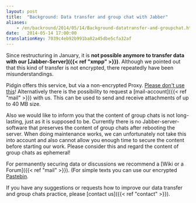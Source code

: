 ```yaml
---
layout: post
title:  "Background: Data transfer and group chat with Jabber"
aliases:
    - /en/backround/2014/05/14/Background-datatransfer-and-groupchat.html
date:   2014-05-14 17:00:00
translationKey: 7039c4eb92b991ba82a45dbe5cfa32af
---
```

Since restructuring in January, it is **not possible anymore to transfer data with our 
[Jabber-Server]({{< ref "xmpp" >}})**. Although we pointed out that this kind of transfer is not encrypted, there 
repeatedly have been misunderstandings.

Pidgin offers this service, but via a non-encrypted Proxy. 
[Please don't use this](https://wiki.systemli.org/howto/jabber_eng)! Alternatively there is the possibility to request 
a [mail-account]({{< ref "mail" >}}) with us. This can be used to send and receive attachments of up to 40 MB size.

Also we would like to inform you that the content of group chats is not long-lasting, just as it is supposed to be. 
Currently there is no Jabber-server-software that preserves the content of group chats after rebooting the server. When 
doing maintenance works, we can unfortunately not take this into account and also cannot allow you enough time to 
secure the content before starting our work. Please consider this and regard the content of group chats as ephemeral!

For permanently securing data or discussions we recommend a [Wiki or a Forum]({{< ref "mail" >}}). (For simple texts 
you can use our encrypted [Pastebin](https://www.systemli.org/en/service/paste.html).

If you have any suggestions or requests how to improve our data transfer and group chats practice, please 
[contact us]({{< ref "contact" >}}).

